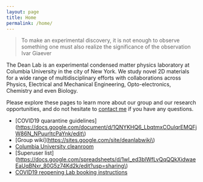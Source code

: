 ```yaml
---
layout: page
title: Home
permalink: /home/
---
```

> To make an experimental discovery, it is not enough to observe something
> one must also realize the significance of the observation
Ivar Giaever

The Dean Lab is an experimental condensed matter physics laboratory at Columbia University in the city of New York. We study novel 2D materials for a wide range of multidisciplinary efforts with collaborations across Physics, Electrical and Mechanical Engineering, Opto-electronics, Chemistry and even Biology.

Please explore these pages to learn more about our group and our research opportunities, and do not hesitate to [contact me](https://deanlab.com/contact/ "Contact Me") if you have any questions.

* [COVID19 quarantine guidelines](https://docs.google.com/document/d/1QNYKHQ6_LbqtmxCOulqrEMQFjW86N_NPuurltcPaYnk/edit\)
* [Group wiki](https://sites.google.com/site/deanlabwiki\)
* [Columbia University cleanroom](http://www.clean.cise.columbia.edu/)
* [Superuser list](https://docs.google.com/spreadsheets/d/1wI_ed3blWfLvQqQQkXidwaeEaUqBNxr_80G5z74Kd2k/edit?usp=sharing\)
* [COVID19 reopening Lab booking instructions](https://res.cloudinary.com/codegaucho/image/upload/v1593622313/qgzy9nimtipet4e0or9w.pdf)
